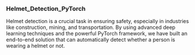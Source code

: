 
### Helmet_Detection_PyTorch

Helmet detection is a crucial task in ensuring safety, especially in 
industries like construction, mining, and transportation. By using 
advanced deep learning techniques and the powerful PyTorch framework, 
we have built an end-to-end solution that can automatically detect whether 
a person is wearing a helmet or not.

